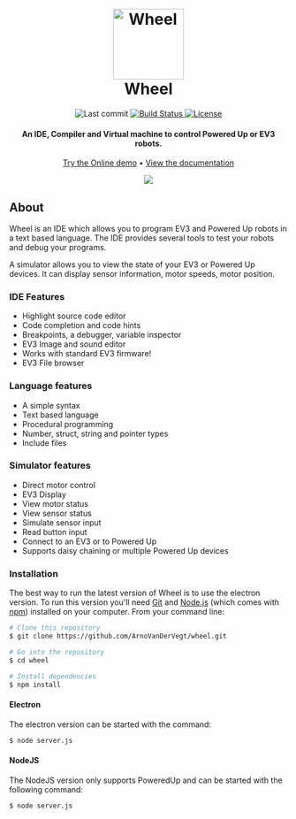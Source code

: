 <h1 align="center">
  <br>
  <a href="https://arnovandervegt.github.io/wheel/site/ide/ide.html"><img src="https://arnovandervegt.github.io/wheel/assets/icons/png/128x128.png" alt="Wheel" width="128"></a>
  <br>
  Wheel
  <br>
</h1>

<p align="center">
  <img src="https://img.shields.io/github/last-commit/ArnoVanDerVegt/wheel?color=blue" alt="Last commit">
  <a href="https://travis-ci.org/ArnoVanDerVegt/wheel">
    <img src="https://travis-ci.org/ArnoVanDerVegt/wheel.svg?branch=develop" alt="Build Status">
  </a>  
  <a href="https://github.com/ArnoVanDerVegt/wheel/blob/master/license.txt">
    <img src="https://img.shields.io/github/license/mashape/apistatus.svg" alt="License">
  </a>  
</p>

<h4 align="center">
  An IDE, Compiler and Virtual machine to control Powered Up or EV3 robots.
</h4>

<p align="center">
  <a href="http://arnovandervegt.github.io/wheel/site/ide/ide.html">Try the Online demo</a> • 
  <a href="https://arnovandervegt.github.io/wheel/site/docs/index.html">View the documentation</a>
</p>

<p align="center">
  <img src="https://arnovandervegt.github.io/wheel/images/screenshot03.png"/>
</p>

## About

Wheel is an IDE which allows you to program EV3 and Powered Up robots in a text based language.
The IDE provides several tools to test your robots and debug your programs.

A simulator allows you to view the state of your EV3 or Powered Up devices. 
It can display sensor information, motor speeds, motor position.

### IDE Features

- Highlight source code editor
- Code completion and code hints
- Breakpoints, a debugger, variable inspector
- EV3 Image and sound editor
- Works with standard EV3 firmware!
- EV3 File browser

### Language features

- A simple syntax
- Text based language
- Procedural programming
- Number, struct, string and pointer types
- Include files

### Simulator features

- Direct motor control
- EV3 Display
- View motor status
- View sensor status
- Simulate sensor input
- Read button input
- Connect to an EV3 or to Powered Up
- Supports daisy chaining or multiple Powered Up devices

### Installation

The best way to run the latest version of Wheel is to use the electron version.
To run this version you'll need [Git](https://git-scm.com) and [Node.js](https://nodejs.org/en/download/) (which comes with [npm](http://npmjs.com)) installed on your computer. From your command line:

```bash
# Clone this repository
$ git clone https://github.com/ArnoVanDerVegt/wheel.git

# Go into the repository
$ cd wheel

# Install dependencies
$ npm install
```

#### Electron

The electron version can be started with the command:
```bash
$ node server.js
```

#### NodeJS

The NodeJS version only supports PoweredUp and can be started with the following command: 
```bash
$ node server.js
```
